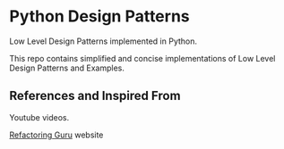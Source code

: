 # Python Design Patterns

Low Level Design Patterns implemented in Python.

This repo contains simplified and concise implementations of Low Level Design Patterns and Examples.

## References and Inspired From

Youtube videos.

[Refactoring Guru](https://refactoring.guru/) website


